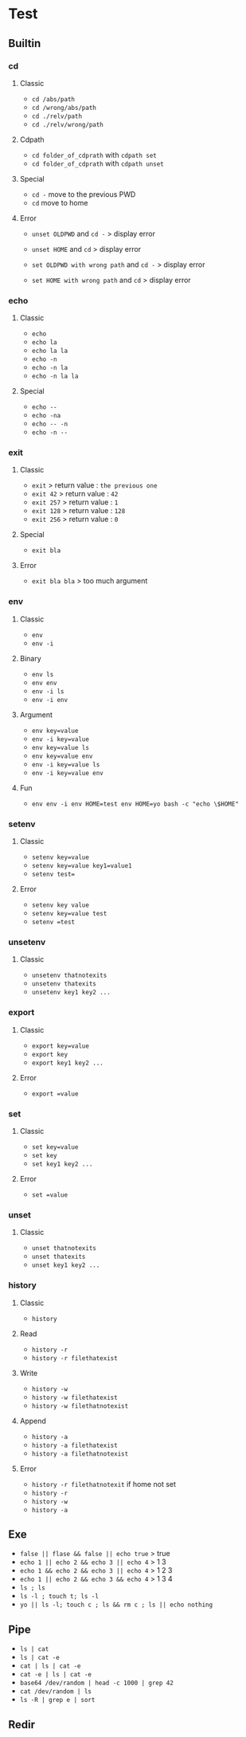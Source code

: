 # Test

## Builtin

### cd
1. Classic

	- `cd /abs/path`
	- `cd /wrong/abs/path`
	- `cd ./relv/path`
	- `cd ./relv/wrong/path`

1. Cdpath
	- `cd folder_of_cdprath` with `cdpath set`
	- `cd folder_of_cdprath` with `cdpath unset`

1. Special

	- `cd -` move to the previous PWD
	- `cd` move to home

1. Error

	- `unset OLDPWD` and `cd -` > display error
	- `unset HOME` and `cd` > display error

	- `set OLDPWD with wrong path` and `cd -` > display error
	- `set HOME with wrong path` and  `cd` > display error

### echo
1. Classic

	- `echo`
	- `echo la`
	- `echo la la`
	- `echo -n`
	- `echo -n la`
	- `echo -n la la`

1. Special
	- `echo --`
	- `echo -na`
	- `echo -- -n`
	- `echo -n --`

### exit
1. Classic

	- `exit` > return value : `the previous one`
	- `exit 42` > return value : `42`
	- `exit 257` > return value : `1`
	- `exit 128` > return value : `128`
	- `exit 256` > return value : `0`

1. Special

	- `exit bla`

1. Error
	- `exit bla bla` > too much argument

### env
1. Classic

	- `env`
	- `env -i`

1. Binary

	- `env ls`
	- `env env`
	- `env -i ls`
	- `env -i env`

1. Argument

	- `env key=value`
	- `env -i key=value`
	- `env key=value ls`
	- `env key=value env`
	- `env -i key=value ls`
	- `env -i key=value env`

1. Fun

	- `env env -i env HOME=test env HOME=yo bash -c "echo \$HOME"`

### setenv
1. Classic

	- `setenv key=value`
	- `setenv key=value key1=value1`
	- `setenv test=`

1. Error

	- `setenv key value`
	- `setenv key=value test`
	- `setenv =test`

### unsetenv
1. Classic

	- `unsetenv thatnotexits`
	- `unsetenv thatexits`
	- `unsetenv key1 key2 ...`

### export
1. Classic

	- `export key=value`
	- `export key`
	- `export key1 key2 ...`

1. Error
	- `export =value`

### set
1. Classic

	- `set key=value`
	- `set key`
	- `set key1 key2 ...`

1. Error

	- `set =value`

### unset
1. Classic

	- `unset thatnotexits`
	- `unset thatexits`
	- `unset key1 key2 ...`

### history
1. Classic

	- `history`

1. Read

	- `history -r`
	- `history -r filethatexist`

1. Write

	- `history -w`
	- `history -w filethatexist`
	- `history -w filethatnotexist`

1. Append

	- `history -a`
	- `history -a filethatexist`
	- `history -a filethatnotexist`

1. Error

	- `history -r filethatnotexit`
	if home not set
	- `history -r`
	- `history -w`
	- `history -a`

## Exe

- `false || flase && false || echo true` > true
- `echo 1 || echo 2 && echo 3 || echo 4` > 1 3
- `echo 1 && echo 2 && echo 3 || echo 4` > 1 2 3
- `echo 1 || echo 2 && echo 3 && echo 4` > 1 3 4
- `ls ; ls`
- `ls -l ; touch t; ls -l`
- `yo || ls -l; touch c ; ls && rm c ; ls || echo nothing`

## Pipe

- `ls | cat`
- `ls | cat -e`
- `cat | ls | cat -e`
- `cat -e | ls | cat -e`
- `base64 /dev/random | head -c 1000 | grep 42`
- `cat /dev/random | ls`
- `ls -R | grep e | sort`

## Redir
